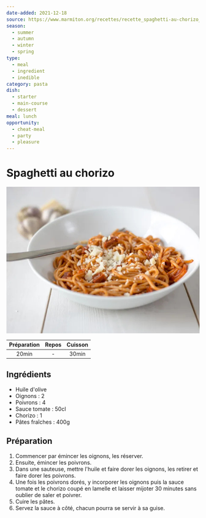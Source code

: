 ```yaml
---
date-added: 2021-12-18
source: https://www.marmiton.org/recettes/recette_spaghetti-au-chorizo_82762.aspx
season:
  - summer
  - autumn
  - winter
  - spring
type:
  - meal
  - ingredient
  - inedible
category: pasta
dish:
  - starter
  - main-course
  - dessert
meal: lunch
opportunity:
  - cheat-meal
  - party
  - pleasure
---
```


# Spaghetti au chorizo

![](images/Spaghetti%20au%20chorizo.jpg)

| Préparation | Repos | Cuisson |
|:-----------:|:-----:|:-------:|
|    20min    |   -   |  30min  |

## Ingrédients

- Huile d'olive
- Oignons : 2
- Poivrons : 4
- Sauce tomate : 50cl
- Chorizo : 1
- Pâtes fraîches : 400g

## Préparation

1. Commencer par émincer les oignons, les réserver.
2. Ensuite, émincer les poivrons.
3. Dans une sauteuse, mettre l'huile et faire dorer les oignons, les retirer et faire dorer les poivrons.
4. Une fois les poivrons dorés, y incorporer les oignons puis la sauce tomate et le chorizo coupé en lamelle et laisser mijoter 30 minutes sans oublier de saler et poivrer.
5. Cuire les pâtes.
6. Servez la sauce à côté, chacun pourra se servir à sa guise.

